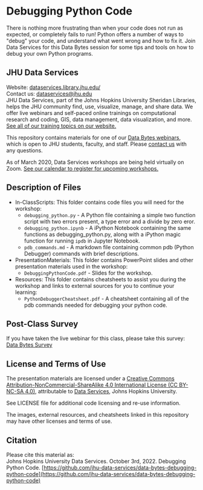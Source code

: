 # Debugging Python Code
There is nothing more frustrating than when your code does not run as expected, or completely fails to run! Python offers a number of ways to "debug" your code, and understand what went wrong and how to fix it. Join Data Services for this Data Bytes session for some tips and tools on how to debug your own Python programs.

## JHU Data Services   
Website: [dataservices.library.jhu.edu/](https://dataservices.library.jhu.edu/)   
Contact us: [dataservices@jhu.edu](mailto:dataservices@jhu.edu)   
JHU Data Services, part of the Johns Hopkins University Sheridan Libraries, helps the JHU community find, use, visualize, manage, and share data. We offer live webinars and self-paced online trainings on computational research and coding, GIS, data management, data visualization, and more. [See all of our training topics on our website.](https://dataservices.library.jhu.edu/training-workshops/)   

This repository contains materials for one of our [Data Bytes webinars](https://dataservices.library.jhu.edu/data-bytes/), which is open to JHU students, faculty, and staff. Please [contact us](mailto:dataservices@jhu.edu) with any questions.

As of March 2020, Data Services workshops are being held virtually on Zoom. [See our calendar to register for upcoming workshops.](https://dataservices.library.jhu.edu/training-workshops/calendar/)


## Description of Files
- In-ClassScripts: This folder contains code files you will need for the workshop:
    - `debugging_python.py` - A Python file containing a simple two function script with two errors present, a type error and a divide by zero eror.
    - `debugging_python.ipynb` - A iPython Notebook containing the same functions as debugging_python.py, along with a iPython magic function for running `ipdb` in Jupyter Notebook.
    - `pdb_commands.md` - A markdown file containing common pdb (Python Debugger) commands with brief descriptions.
- PresentationMaterials: This folder contains PowerPoint slides and other presentation materials used in the workshop:
    - `DebuggingPythonCode.pdf` - Slides for the workshop.
- Resources: This folder contains cheatsheets to assist you during the workshop and links to external sources for you to continue your learning:
    - `PythonDebuggerCheatsheet.pdf` - A cheatsheet containing all of the pdb commands needed for debugging your python code.

## Post-Class Survey
If you have taken the live webinar for this class, please take this survey: [Data Bytes Survey](https://bit.ly/data-bytes-survey)


## License and Terms of Use
The presentation materials are licensed under a [Creative Commons Attribution-NonCommercial-ShareAlike 4.0 International License (CC BY-NC-SA 4.0)](https://creativecommons.org/licenses/by-nc-sa/4.0/), attributable to [Data Services](https://dataservices.library.jhu.edu/), Johns Hopkins University. 

See LICENSE file for additional code licensing and re-use information.   

The images, external resources, and cheatsheets linked in this repository may have other licenses and terms of use.


## Citation
Please cite this material as:    
Johns Hopkins University Data Services. October 3rd, 2022. Debugging Python Code. [https://github.com/jhu-data-services/data-bytes-debugging-python-code](https://github.com/jhu-data-services/data-bytes-debugging-python-code)
